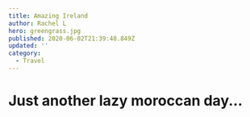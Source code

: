 ```yaml
---
title: Amazing Ireland
author: Rachel L
hero: greengrass.jpg
published: 2020-06-02T21:39:48.849Z
updated: ''
category:
  - Travel
---
```


# Just another lazy moroccan day...
